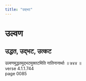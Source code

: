 ```yaml
---
title: "उद्भट"
---
```


# उल्वण
## उद्धत, उद्भट, उत्कट
उल्वणमुद्धतमुद्भटमुक्तटमिति नातिनानार्थाः ॥ ७४४ ॥<br />verse 4.1.1.744<br />page 0085

